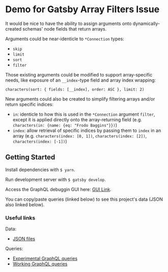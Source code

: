# Demo for Gatsby Array Filters Issue

It would be nice to have the ability to assign arguments onto dynamically-created schemas' node fields that return arrays.

Arguments could be near-identicle to `*Connection` types:

- `skip`
- `limit`
- `sort`
- `filter`

Those existing arguments could be modified to support array-specific needs, like exposure of an `__index`-type field and array index wrapping:

`characters(sort: { fields: [__index], order: ASC }, limit: 2)`

New arguments could also be created to simplify filtering arrays and/or return specific indices:

- `in`: identicle to how this is used in the `*Connection` argument `filter`, except it is applied directly onto the array-returning field (e.g. `characters(in: {name: {eq: "Frodo Baggins"}})`)
- `index`: allow retrieval of specific indices by passing them to `index` in an array (e.g. `characters(index: [0, 1])`, `characters(index: [2])`, `characters(index: [-1])`)

## Getting Started

Install dependencies with `$ yarn`.

Run development server with `$ gatsby develop`.

Access the GraphQL debuggin GUI here: [GUI Link](http://localhost:8000/___graphql).

You can copy/paste queries (linked below) to see this project's data (JSON also linked below).

### Useful links

Data: 

- [JSON files](/src/data/)

Queries: 

- [Experimental GraphQL queries](/src/demoArrayArguments.graphql)
- [Working GraphQL queries](/src/demoQueries.graphql)

